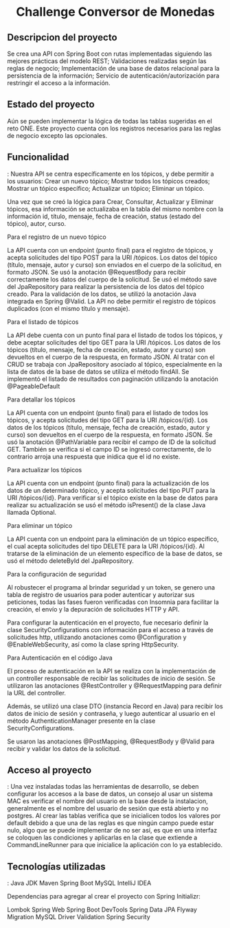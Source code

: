 <h1 align="center"> Challenge Conversor de Monedas </h1>

<h2> Descripcion del proyecto </h2>
Se crea una API con Spring Boot con rutas implementadas siguiendo las mejores prácticas del modelo REST;
Validaciones realizadas según las reglas de negocio;
Implementación de una base de datos relacional para la persistencia de la información;
Servicio de autenticación/autorización para restringir el acceso a la información.

<h2> Estado del proyecto </h2>
Aún se pueden implementar la lógica de todas las tablas sugeridas en el reto ONE. Este proyecto
cuenta con los registros necesarios para las reglas de negocio excepto las opcionales.

<h2> Funcionalidad </h2>: 
Nuestra API se centra específicamente en los tópicos, y debe permitir a los usuarios:
Crear un nuevo tópico;
Mostrar todos los tópicos creados;
Mostrar un tópico específico;
Actualizar un tópico;
Eliminar un tópico.

Una vez que se creó la lógica para Crear, Consultar, Actualizar y Eliminar tópicos, esa información se actualizaba en la tabla del mismo nombre con la información id, título, mensaje, fecha de creación, status (estado del tópico), autor, curso.

Para el registro de un nuevo tópico

La API cuenta con un endpoint (punto final) para el registro de tópicos, y acepta solicitudes del tipo POST para la URI /tópicos.
Los datos del tópico (título, mensaje, autor y curso) son enviados en el cuerpo de la solicitud, en formato JSON.
Se usó la anotación @RequestBody para recibir correctamente los datos del cuerpo de la solicitud.
Se usó el método save del JpaRepository para realizar la persistencia de los datos del tópico creado.
Para la validación de los datos, se utilizó la anotación Java integrada en Spring @Valid.
La API no debe permitir el registro de tópicos duplicados (con el mismo título y mensaje).

Para el listado de tópicos

La API debe cuenta con un punto final para el listado de todos los tópicos, y debe aceptar solicitudes del tipo GET para la URI /tópicos.
Los datos de los tópicos (título, mensaje, fecha de creación, estado, autor y curso) son devueltos en el cuerpo de la respuesta, en formato JSON.
Al tratar con el CRUD se trabaja con JpaRepository asociado al tópico, especialmente en la lista de datos de la base de datos se utiliza el método findAll.
Se implementó el listado de resultados con paginación utilizando la anotación @PageableDefault

Para detallar los tópicos

La API cuenta con un endpoint (punto final) para el listado de todos los tópicos, y acepta solicitudes del tipo GET para la URI /tópicos/{id}.
Los datos de los tópicos (título, mensaje, fecha de creación, estado, autor y curso) son  devueltos en el cuerpo de la respuesta, en formato JSON.
Se usó la anotación @‌PathVariable para recibir el campo de ID de la solicitud GET.
También se verifica si el campo ID se ingresó correctamente, de lo contrario arroja una respuesta que inidica que el id no existe.

Para actualizar los tópicos

La API cuenta con un endpoint (punto final) para la actualización de los datos de un determinado tópico, y acepta solicitudes del tipo PUT para la URI /tópicos/{id}.
Para verificar si el tópico existe en la base de datos para realizar su actualización se usó el método isPresent() de la clase Java llamada Optional.

Para eliminar un tópico

La API cuenta con un endpoint para la eliminación de un tópico específico, el cual acepta solicitudes del tipo DELETE para la URI /tópicos/{id}.
Al tratarse de la eliminación de un elemento específico de la base de datos, se usó el método deleteById del JpaRepository.

Para la configuración de seguridad

Al robustecer el programa al brindar seguridad y un token, se genero una tabla de registro de usuarios para poder autenticar y autorizar 
sus peticiones, todas las fases fueron verificadas con Insomnia para facilitar la creación, el envío y la depuración de solicitudes HTTP y API.

Para configurar la autenticación en el proyecto, fue necesario definir la clase SecurityConfigurations con información para el acceso a través de solicitudes http, utilizando anotaciones como @Configuration y @EnableWebSecurity, así como la clase spring HttpSecurity.

Para Autenticación en el código Java

El proceso de autenticación en la API se realiza con la implementación de un controller responsable de recibir las solicitudes de inicio de sesión. Se utilizaron las anotaciones @RestController y @RequestMapping para definir la URL del controller.

Además, se utilizó una clase DTO (instancia Record en Java) para recibir los datos de inicio de sesión y contraseña, y luego autenticar al usuario en el método AuthenticationManager presente en la clase SecurityConfigurations.

Se usaron las anotaciones @PostMapping, @RequestBody y @Valid para recibir y validar los datos de la solicitud.

<h2> Acceso al proyecto </h2>: 
Una vez instaladas todas las herramientas de desarrollo, se deben configurar los accesos a la base de datos, un consejo al usar un sistema MAC es verificar el nombre del usuario en la base desde la instalacion, generalmente es el nombre del usuario de sesión que está abierto y no postgres.
Al crear las tablas verifica que se inicialicen todos los valores por default debido a que una de las reglas es que ningún campo puede estar nulo, algo que se puede implementar de no ser así, es que en una interfaz se coloquen las condiciones y aplicarlas en la clase que extiende a CommandLineRunner para que inicialice la aplicación con lo ya establecido.


<h2> Tecnologías utilizadas </h2>: 
Java JDK
Maven
Spring Boot
MySQL
IntelliJ IDEA

Dependencias para agregar al crear el proyecto con Spring Initializr:

Lombok
Spring Web
Spring Boot DevTools
Spring Data JPA
Flyway Migration
MySQL Driver
Validation
Spring Security




